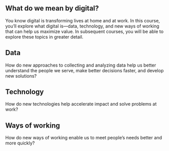 ## What do we mean by digital?

You know digital is transforming lives at home and at work. In this course, you’ll explore what digital is—data, technology, and new ways of working that can help us maximize value. In subsequent courses, you will be able to explore these topics in greater detail.

## Data
How do new approaches to collecting and analyzing data help us better understand the people we serve, make better decisions faster, and develop new solutions?

## Technology

How do new technologies help accelerate impact and solve problems at work?

## Ways of working
How do new ways of working enable us to meet people’s needs better and more quickly?
